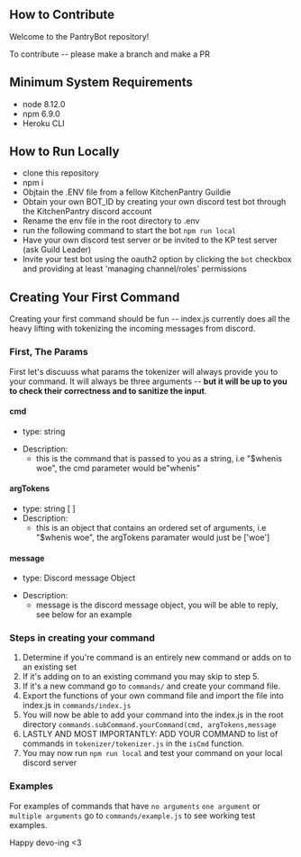 ## How to Contribute

Welcome to the PantryBot repository!

To contribute -- please make a branch and make a PR

## Minimum System Requirements
* node 8.12.0
* npm 6.9.0
* Heroku CLI

## How to Run Locally
* clone this repository
* npm i
* Objtain the .ENV file from a fellow KitchenPantry Guildie
* Obtain your own BOT_ID by creating your own discord test bot through the KitchenPantry discord account
* Rename the env file in the root directory to .env
* run the following command to start the bot `npm run local`
* Have your own discord test server or be invited to the KP test server (ask Guild Leader)
* Invite your test bot using the oauth2 option by clicking the `bot` checkbox and providing at least 'managing channel/roles' permissions

## Creating Your First Command

Creating your first command should be fun -- index.js currently does all the heavy lifting with
tokenizing the incoming messages from discord.

### First, The Params
First let's discuuss what params the tokenizer will always provide you to your command. It will always be three arguments -- **but it will be up to you to check their correctness and to sanitize the input**.

#### cmd
- type: string
* Description:
  * this is the command that is passed to you as a string, i.e "$whenis woe", the cmd parameter would be"whenis"
#### argTokens
- type: string [ ]
- Description:
  - this is an object that contains an ordered set of arguments, i.e "$whenis woe", the argTokens paramater would just be ['woe']
#### message
- type: Discord message Object
* Description:
  *  message is the discord message object, you will be able to reply, see below for an example

### Steps in creating your command
1. Determine if you're command is an entirely new command or adds on to an existing set
2. If it's adding on to an existing command you may skip to step 5.
3. If it's a new command go to `commands/` and create your command file.
4. Export the functions of your own command file and import the file into index.js in `commands/index.js`
5. You will now be able to add your command into the index.js in the root directory `commands.subCommand.yourCommand(cmd, argTokens,message`
6. LASTLY AND MOST IMPORTANTLY: ADD YOUR COMMAND to list of commands in `tokenizer/tokenizer.js` in the `isCmd` function.
7. You may now run `npm run local` and test your command on your local discord server

### Examples

For examples of commands that have `no arguments` `one argument` or `multiple arguments` go to `commands/example.js` to see working test examples.

Happy devo-ing <3